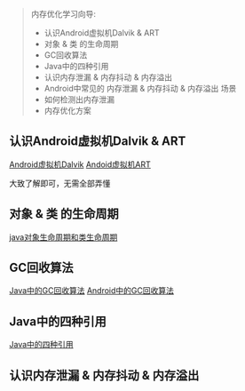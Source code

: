 > 内存优化学习向导:
>
> - 认识Android虚拟机Dalvik & ART
> - 对象 & 类 的生命周期
> - GC回收算法
> - Java中的四种引用
> - 认识内存泄漏 & 内存抖动 & 内存溢出
> - Android中常见的 内存泄漏 & 内存抖动 & 内存溢出 场景
> - 如何检测出内存泄漏
> - 内存优化方案

## 认识Android虚拟机Dalvik & ART

[Android虚拟机Dalvik](https://www.cnblogs.com/larrylawrence/p/3815691.html)
[Andoid虚拟机ART](https://www.jianshu.com/p/45c2686275c6)

大致了解即可，无需全部弄懂

## 对象 & 类 的生命周期

[java对象生命周期和类生命周期](https://blog.csdn.net/qq_25005909/article/details/78981512)

## GC回收算法

[Java中的GC回收算法](https://www.cnblogs.com/makor/p/base-algorithm-for-gc.html)
[Android中的GC回收算法](https://blog.csdn.net/zeyu_rensheng/article/details/81098536)

## Java中的四种引用

[Java中的四种引用](https://www.cnblogs.com/pascall/p/10281775.html)

## 认识内存泄漏 & 内存抖动 & 内存溢出